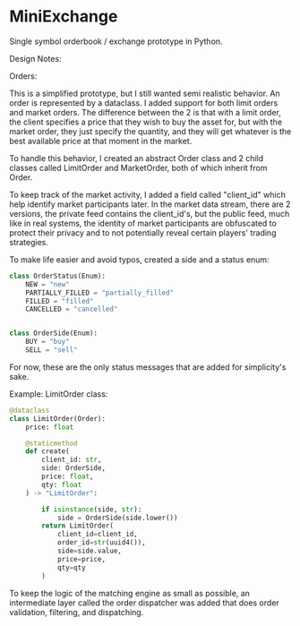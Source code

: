 # MiniExchange
Single symbol orderbook / exchange prototype in Python.

Design Notes:

Orders:

This is a simplified prototype, but I still wanted semi realistic behavior. An order is represented by a dataclass. I added support for both limit orders and market orders. The difference between the 2 is that with a limit order, the client specifies a price that they wish to buy the asset for, but with the market order, they just specify the quantity, and they will get whatever is the best available price at that moment in the market.

To handle this behavior, I created an abstract Order class and 2 child classes called LimitOrder and MarketOrder, both of which inherit from Order.

To keep track of the market activity, I added a field called "client_id" which help identify market participants later. In the market data stream, there are 2 versions, the private feed contains the client_id's, but the public feed, much like in real systems, the identity of market participants are obfuscated to protect their privacy and to not potentially reveal certain players' trading strategies.

To make life easier and avoid typos, created a side and a status enum:

```python
class OrderStatus(Enum):
    NEW = "new"
    PARTIALLY_FILLED = "partially_filled"
    FILLED = "filled"
    CANCELLED = "cancelled"


class OrderSide(Enum):
    BUY = "buy"
    SELL = "sell"
```

For now, these are the only status messages that are added for simplicity's sake.

Example: LimitOrder class:

```python
@dataclass
class LimitOrder(Order):
    price: float

    @staticmethod
    def create(
        client_id: str,
        side: OrderSide,
        price: float,
        qty: float
    ) -> "LimitOrder":

        if isinstance(side, str):
            side = OrderSide(side.lower())
        return LimitOrder(
            client_id=client_id,
            order_id=str(uuid4()),
            side=side.value,
            price=price,
            qty=qty
        )
```

To keep the logic of the matching engine as small as possible, an intermediate layer called the order dispatcher was added that does order validation, filtering, and dispatching.


